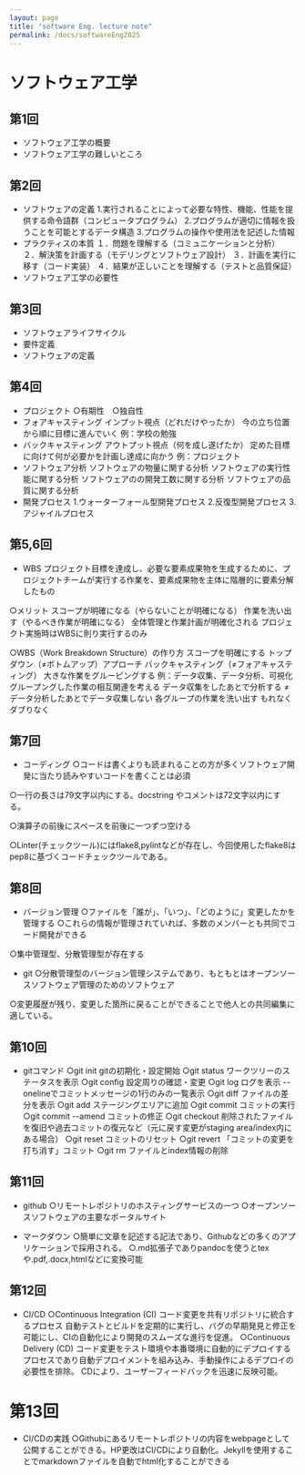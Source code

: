 ```yaml
---
layout: page
title: "software Eng. lecture note"
permalink: /docs/softwareEng2025
---
```



# ソフトウェア工学

## 第1回
- ソフトウェア工学の概要
- ソフトウェア工学の難しいところ

## 第2回 
- ソフトウェアの定義
1.実行されることによって必要な特性、機能、性能を提供する命令語群（コンピュータプログラム） 
2.プログラムが適切に情報を扱うことを可能とするデータ構造 
3.プログラムの操作や使用法を記述した情報 
- プラクティスの本質
１．問題を理解する（コミュニケーションと分析）
２．解決策を計画する（モデリングとソフトウェア設計）
３．計画を実行に移す（コード実装）
４．結果が正しいことを理解する（テストと品質保証）
- ソフトウェア工学の必要性

## 第3回
- ソフトウェアライフサイクル
- 要件定義
- ソフトウェアの定義

## 第4回
- プロジェクト
○有期性　○独自性
- フォアキャスティング
インプット視点（どれだけやったか）
今の立ち位置から順に目標に進んでいく
例：学校の勉強
- バックキャスティング
アウトプット視点（何を成し遂げたか）
定めた目標に向けて何が必要かを計画し達成に向かう
例：プロジェクト
- ソフトウェア分析
ソフトウェアの物量に関する分析
ソフトウェアの実行性能に関する分析
ソフトウェアのの開発工数に関する分析
ソフトウェアの品質に関する分析
- 開発プロセス
1.ウォーターフォール型開発プロセス
2.反復型開発プロセス
3.アジャイルプロセス
## 第5,6回
- WBS
プロジェクト目標を達成し、必要な要素成果物を生成するために、プロジェクトチームが実行する作業を、要素成果物を主体に階層的に要素分解したもの

○メリット
スコープが明確になる（やらないことが明確になる）
作業を洗い出す（やるべき作業が明確になる）
全体管理と作業計画が明確化される
プロジェクト実施時はWBSに則り実行するのみ

○WBS（Work Breakdown Structure）の作り方
スコープを明確にする
トップダウン（≠ボトムアップ）アプローチ
バックキャスティング（≠フォアキャスティング）
大きな作業をグルーピングする
例：データ収集、データ分析、可視化
グループングした作業の相互関連を考える
データ収集をしたあとで分析する
≠　データ分析したあとでデータ収集しない
各グループの作業を洗い出す
もれなくダブりなく

## 第7回
- コーディング
○コードは書くよりも読まれることの方が多くソフトウェア開発に当たり読みやすいコードを書くことは必須

○一行の長さは79文字以内にする。docstring やコメントは72文字以内にする。

○演算子の前後にスペースを前後に一つずつ空ける

○Linter(チェックツール)にはflake8,pylintなどが存在し、今回使用したflake8はpep8に基づくコードチェックツールである。

## 第8回
- バージョン管理
○ファイルを「誰が」、「いつ」、「どのように」変更したかを管理する
○これらの情報が管理されていれば、多数のメンバーとも共同でコード開発ができる

○集中管理型、分散管理型が存在する

- git
○分散管理型のバージョン管理システムであり、もともとはオープンソースソフトウェア管理のためのソフトウェア

○変更履歴が残り、変更した箇所に戻ることができることで他人との共同編集に適している。

## 第10回
- gitコマンド
○git init
gitの初期化・設定開始
○git status
ワークツリーのステータスを表示
○git config 
設定周りの確認・変更
○git log
ログを表示
-- onelineでコミットメッセージの1行のみの一覧表示
○git diff
ファイルの差分を表示
○git add
ステージングエリアに追加
○git commit 
コミットの実行
○git commit --amend 
コミットの修正
○git checkout
削除されたファイルを復旧や過去コミットの復元など（元に戻す変更がstaging area/index内にある場合）
○git reset
コミットのリセット
○git revert
「コミットの変更を打ち消す」コミット
○git rm
ファイルとindex情報の削除

## 第11回
- github
○リモートレポジトリのホスティングサービスの一つ
○オープンソースソフトウェアの主要なポータルサイト

- マークダウン
○簡単に文章を記述する記法であり、Githubなどの多くのアプリケーションで採用される。
○.md拡張子でありpandocを使うとtexや.pdf,.docx,htmlなどに変換可能

## 第12回
- CI/CD
○Continuous Integration (CI)
コード変更を共有リポジトリに統合するプロセス
自動テストとビルドを定期的に実行し、バグの早期発見と修正を可能にし、CIの自動化により開発のスムーズな進行を促進。
○Continuous Delivery (CD)
コード変更をテスト環境や本番環境に自動的にデプロイするプロセスであり自動デプロイメントを組み込み、手動操作によるデプロイの必要性を排除。
CDにより、ユーザーフィードバックを迅速に反映可能。

# 第13回
- CI/CDの実践
○Githubにあるリモートレポジトリの内容をwebpageとして公開することができる。HP更改はCI/CDにより自動化。Jekyllを使用することでmarkdownファイルを自動でhtml化することができる





